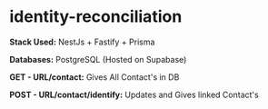 # identity-reconciliation

**Stack Used:** NestJs + Fastify + Prisma

**Databases:** PostgreSQL (Hosted on Supabase)

**GET - URL/contact:** Gives All Contact's in DB

**POST - URL/contact/identify:** Updates and Gives linked Contact's
